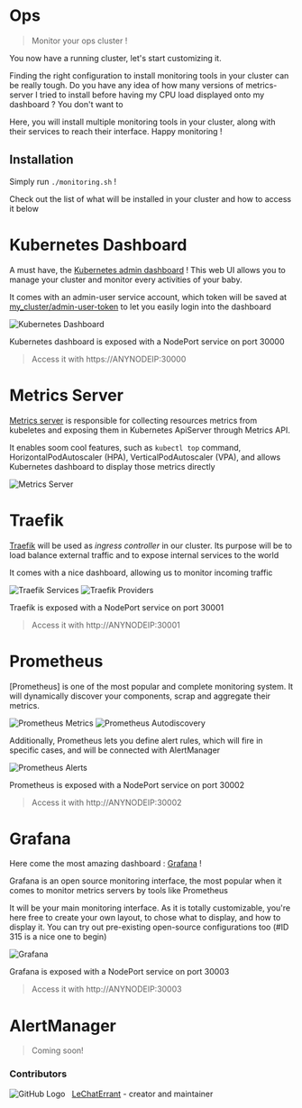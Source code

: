 # Ops

> Monitor your ops cluster !

You now have a running cluster, let's start customizing it.

Finding the right configuration to install monitoring tools in your cluster can be really tough. Do you have any idea of how many versions of metrics-server I tried to install before having my CPU load displayed onto my dashboard ? You don't want to

Here, you will install multiple monitoring tools in your cluster, along with their services to reach their interface. Happy monitoring !

## Installation

Simply run `./monitoring.sh` !

Check out the list of what will be installed in your cluster and how to access it below

# Kubernetes Dashboard

A must have, the [Kubernetes admin dashboard](https://kubernetes.io/docs/tasks/access-application-cluster/web-ui-dashboard/) ! This web UI allows you to manage your cluster and monitor every activities of your baby.

It comes with an admin-user service account, which token will be saved at [my_cluster/admin-user-token](https://github.com/LeChatErrant/ops/tree/master/my_cluster/admin-user-token) to let you easily login into the dashboard

![Kubernetes Dashboard](/.github/dashboard.png)

Kubernetes dashboard is exposed with a NodePort service on port 30000

> Access it with https://ANYNODEIP:30000

# Metrics Server

[Metrics server](https://github.com/kubernetes-sigs/metrics-server) is responsible for collecting resources metrics from kubeletes and exposing them in Kubernetes ApiServer through Metrics API.

It enables soom cool features, such as `kubectl top` command, HorizontalPodAutoscaler (HPA), VerticalPodAutoscaler (VPA), and allows Kubernetes dashboard to display those metrics directly

![Metrics Server](/.github/metrics-server.png)

# Traefik

[Traefik](https://containo.us/traefik/) will be used as *ingress controller* in our cluster. Its purpose will be to load balance external traffic and to expose internal services to the world

It comes with a nice dashboard, allowing us to monitor incoming traffic

![Traefik Services](/.github/traefik-services.png)
![Traefik Providers](/.github/traefik-providers.png)

Traefik is exposed with a NodePort service on port 30001

> Access it with http://ANYNODEIP:30001

# Prometheus

[Prometheus] is one of the most popular and complete monitoring system. It will dynamically discover your components, scrap and aggregate their metrics.

![Prometheus Metrics](/.github/prometheus-metrics.png)
![Prometheus Autodiscovery](/.github/prometheus-autodiscovery.png)

Additionally, Prometheus lets you define alert rules, which will fire in specific cases, and will be connected with AlertManager

![Prometheus Alerts](/.github/prometheus-alerts.png)

Prometheus is exposed with a NodePort service on port 30002

> Access it with http://ANYNODEIP:30002

# Grafana

Here come the most amazing dashboard : [Grafana](https://grafana.com/) !

Grafana is an open source monitoring interface, the most popular when it comes to monitor metrics servers by tools like Prometheus

It will be your main monitoring interface. As it is totally customizable, you're here free to create your own layout, to chose what to display, and how to display it. You can try out pre-existing open-source configurations too (#ID 315 is a nice one to begin)

![Grafana](/.github/grafana.png)

Grafana is exposed with a NodePort service on port 30003

> Access it with http://ANYNODEIP:30003

# AlertManager

> Coming soon!

### Contributors

![GitHub Logo](https://github.com/LeChatErrant.png?size=30) &nbsp; [LeChatErrant](https://github.com/LeChatErrant) - creator and maintainer
